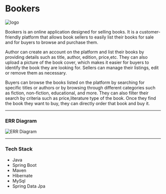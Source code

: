# Bookers

![logo](https://i.ibb.co/x7fwCBK/Bookers.png)

Bookers is an online application designed for selling books. It is a customer-friendly platform that allows book sellers to easily list their books for sale and for buyers to browse and purchase them.

Author can create an account on the platform and list their books by providing details such as title, author, edition, price,etc. They can also upload a picture of the book cover, which makes it easier for buyers to identify the book they are looking for. Sellers can manage their listings, edit or remove them as necessary.

Buyers can browse the books listed on the platform by searching for specific titles or authors or by browsing through different categories such as fiction, non-fiction, educational, and more. They can also filter their search by criteria such as price,literature type of the book. Once they find the book they want to buy, they can directly order that book and buy it.
<hr>

### ERR Diagram

![ERR Diagram](https://i.ibb.co/vjhwSRH/ERR-bookers.png)
<hr>


### Tech Stack 
  * Java
  * Spring Boot
  * Maven
  * Hibernate
  * MySql
  * Spring Data Jpa
